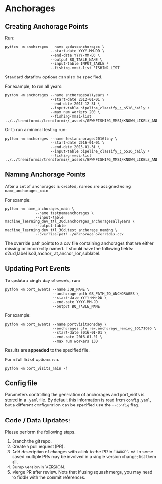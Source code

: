 # Anchorages

## Creating Anchorage Points

Run:
  
    python -m anchorages --name updateanchorages \
                         --start-date YYYY-MM-DD \
                         --end-date YYYY-MM-DD \
                         --output BQ_TABLE_NAME \
                         --input-table INPUT_TABLE \
                         --fishing-mmsi-list FISHING_LIST


Standard dataflow options can also be specified.

For example, to run all years:

    python -m anchorages --name anchoragesallyears \
                         --start-date 2012-01-01 \
                         --end-date 2017-12-31 \
                         --input-table pipeline_classify_p_p516_daily \
                         --max_num_workers 200 \
                         --fishing-mmsi-list ../../treniformis/treniformis/_assets/GFW/FISHING_MMSI/KNOWN_LIKELY_AND_SUSPECTED/ANY_YEAR.txt

Or to run a minimal testing run:

    python -m anchorages --name testanchorages2016tiny \
                         --start-date 2016-01-01 \
                         --end-date 2016-01-31 \
                         --input-table pipeline_classify_p_p516_daily \
                         --fishing-mmsi-list ../../treniformis/treniformis/_assets/GFW/FISHING_MMSI/KNOWN_LIKELY_AND_SUSPECTED/ANY_YEAR.txt


## Naming Anchorage Points

After a set of anchorages is created, names are assigned using `name_anchorages_main`

For example:

    python -m name_anchorages_main \
                  --name testnameanchorages \
                  --input-table machine_learning_dev_ttl_30d.anchorages_anchoragesallyears \
                  --output-table machine_learning_dev_ttl_30d.test_anchorage_naming \
                  --override-path ./anchorage_overrides.csv

The override path points to a csv file containing anchorages that are either missing or incorrectly named.
It should have the following fields: s2uid,label,iso3,anchor_lat,anchor_lon,sublabel.


## Updating Port Events

To update a single day of events, run:

    python -m port_events --name JOB_NAME \
                          --anchorage-path GS_PATH_TO_ANCHORAGES \
                          --start-date YYYY-MM-DD \
                          --end-date YYYY-MM-DD 
                          --output BQ_TABLE_NAME

For example:

    python -m port_events --name portvisitsoneday \
                          --anchorages gfw_raw.anchorage_naming_20171026 \
                          --start-date 2016-01-01 \
                          --end-date 2016-01-01 \
                          --max_num_workers 100

Results are **appended** to the specified file.

For a full list of options run:

    python -m port_visits_main -h


## Config file

Parameters controlling the generation of anchorages and port_visits is stored
in a `.yaml` file. By default this information is read from `config.yaml`, but
a different configuration can be specified use the `--config` flag.


## Code / Data Updates:

Please perform the following steps.

1. Branch the git repo.
2. Create a pull request (PR).
3. Add description of changes with a link to the PR in `CHANGES.md`.  In some
   cased multiple PRs may be involved in a single version change; list them all.
4. Bump version in VERSION.
5. Merge PR after review. Note that if using squash merge, you may need
   to fiddle with the commit references.
